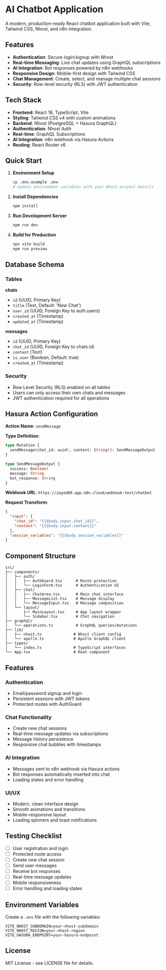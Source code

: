 # AI Chatbot Application

A modern, production-ready React chatbot application built with Vite, Tailwind CSS, Nhost, and n8n integration.

## Features

- **Authentication**: Secure login/signup with Nhost
- **Real-time Messaging**: Live chat updates using GraphQL subscriptions
- **AI Integration**: Bot responses powered by n8n webhooks
- **Responsive Design**: Mobile-first design with Tailwind CSS
- **Chat Management**: Create, select, and manage multiple chat sessions
- **Security**: Row-level security (RLS) with JWT authentication

## Tech Stack

- **Frontend**: React 18, TypeScript, Vite
- **Styling**: Tailwind CSS v4 with custom animations
- **Backend**: Nhost (PostgreSQL + Hasura GraphQL)
- **Authentication**: Nhost Auth
- **Real-time**: GraphQL Subscriptions
- **AI Integration**: n8n webhook via Hasura Actions
- **Routing**: React Router v6

## Quick Start

1. **Environment Setup**
   ```bash
   cp .env.example .env
   # Update environment variables with your Nhost project details
   ```

2. **Install Dependencies**
   ```bash
   npm install
   ```

3. **Run Development Server**
   ```bash
   npm run dev
   ```

4. **Build for Production**
   ```bash
   npx vite build
   npm run preview
   ```

## Database Schema

### Tables

**chats**
- `id` (UUID, Primary Key)
- `title` (Text, Default: 'New Chat')
- `user_id` (UUID, Foreign Key to auth.users)
- `created_at` (Timestamp)
- `updated_at` (Timestamp)

**messages**
- `id` (UUID, Primary Key)
- `chat_id` (UUID, Foreign Key to chats.id)
- `content` (Text)
- `is_user` (Boolean, Default: true)
- `created_at` (Timestamp)

### Security

- Row Level Security (RLS) enabled on all tables
- Users can only access their own chats and messages
- JWT authentication required for all operations

## Hasura Action Configuration

**Action Name**: `sendMessage`

**Type Definition**:
```graphql
type Mutation {
  sendMessage(chat_id: uuid!, content: String!): SendMessageOutput
}

type SendMessageOutput {
  success: Boolean!
  message: String
  bot_response: String
}
```

**Webhook URL**: `https://zayed89.app.n8n.cloud/webhook-test/chatbot`

**Request Transform**:
```json
{
  "input": {
    "chat_id": "{{$body.input.chat_id}}", 
    "content": "{{$body.input.content}}"
  },
  "session_variables": "{{$body.session_variables}}"
}
```

## Component Structure

```
src/
├── components/
│   ├── auth/
│   │   ├── AuthGuard.tsx      # Route protection
│   │   └── LoginForm.tsx      # Authentication UI
│   ├── chat/
│   │   ├── ChatArea.tsx       # Main chat interface
│   │   ├── MessageList.tsx    # Message display
│   │   └── MessageInput.tsx   # Message composition
│   └── layout/
│       ├── MainLayout.tsx     # App layout wrapper
│       └── Sidebar.tsx        # Chat navigation
├── graphql/
│   └── operations.ts          # GraphQL queries/mutations
├── lib/
│   ├── nhost.ts              # Nhost client config
│   └── apollo.ts             # Apollo GraphQL client
├── types/
│   └── index.ts              # TypeScript interfaces
└── App.tsx                   # Root component
```

## Features

### Authentication
- Email/password signup and login
- Persistent sessions with JWT tokens
- Protected routes with AuthGuard

### Chat Functionality
- Create new chat sessions
- Real-time message updates via subscriptions
- Message history persistence
- Responsive chat bubbles with timestamps

### AI Integration
- Messages sent to n8n webhook via Hasura actions
- Bot responses automatically inserted into chat
- Loading states and error handling

### UI/UX
- Modern, clean interface design
- Smooth animations and transitions
- Mobile-responsive layout
- Loading spinners and toast notifications

## Testing Checklist

- [ ] User registration and login
- [ ] Protected route access
- [ ] Create new chat session
- [ ] Send user messages
- [ ] Receive bot responses
- [ ] Real-time message updates
- [ ] Mobile responsiveness
- [ ] Error handling and loading states

## Environment Variables

Create a `.env` file with the following variables:

```env
VITE_NHOST_SUBDOMAIN=your-nhost-subdomain
VITE_NHOST_REGION=your-nhost-region
VITE_HASURA_ENDPOINT=your-hasura-endpoint
```

## License

MIT License - see LICENSE file for details.